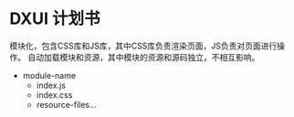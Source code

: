 # DXUI 计划书
模块化，包含CSS库和JS库，其中CSS库负责渲染页面，JS负责对页面进行操作。
自动加载模块和资源，其中模块的资源和源码独立，不相互影响。

- module-name
    - index.js
    - index.css
    - resource-files...
